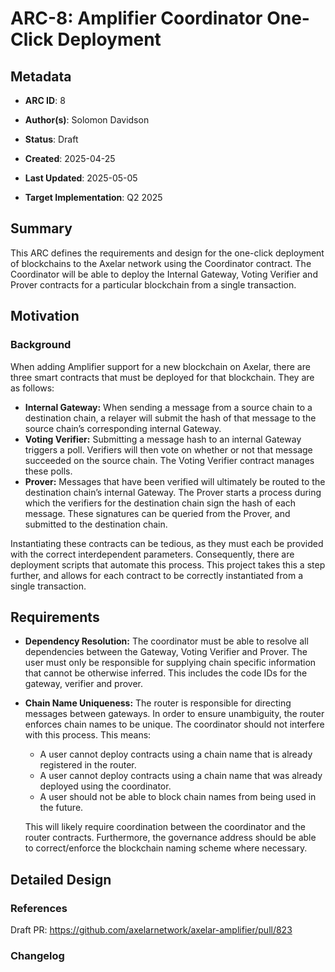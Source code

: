 
# ARC-8: Amplifier Coordinator One-Click Deployment

  

## Metadata

  

-  **ARC ID**: 8

-  **Author(s)**: Solomon Davidson

-  **Status**: Draft

-  **Created**: 2025-04-25

-  **Last Updated**: 2025-05-05

-  **Target Implementation**: Q2 2025

  

## Summary

This ARC defines the requirements and design for the one-click deployment of blockchains to the Axelar network using the Coordinator contract. The Coordinator will be able to deploy the Internal Gateway, Voting Verifier and Prover contracts for a particular blockchain from a single transaction.

## Motivation

  
### Background

When adding Amplifier support for a new blockchain on Axelar, there are three smart contracts that must be deployed for that blockchain. They are as follows:

- **Internal Gateway:** When sending a message from a source chain to a destination chain, a relayer will submit the hash of that message to the source chain’s corresponding internal Gateway.
- **Voting Verifier:** Submitting a message hash to an internal Gateway triggers a poll. Verifiers will then vote on whether or not that message succeeded on the source chain. The Voting Verifier contract manages these polls.
- **Prover:** Messages that have been verified will ultimately be routed to the destination chain’s internal Gateway. The Prover starts a process during which the verifiers for the destination chain sign the hash of each message. These signatures can be queried from the Prover, and submitted to the destination chain.

Instantiating these contracts can be tedious, as they must each be provided with the correct interdependent parameters. Consequently, there are deployment scripts that automate this process. This project takes this a step further, and allows for each contract to be correctly instantiated from a single transaction.

## Requirements

- **Dependency Resolution:** The coordinator must be able to resolve all dependencies between the Gateway, Voting Verifier and Prover. The user must only be responsible for supplying chain specific information that cannot be otherwise inferred. This includes the code IDs for the gateway, verifier and prover.
- **Chain Name Uniqueness:** The router is responsible for directing messages between gateways. In order to ensure unambiguity, the router enforces chain names to be unique. The coordinator should not interfere with this process. This means:
    - A user cannot deploy contracts using a chain name that is already registered in the router.
    - A user cannot deploy contracts using a chain name that was already deployed using the coordinator.
    - A user should not be able to block chain names from being used in the future.
    
    This will likely require coordination between the coordinator and the router contracts. Furthermore, the governance address should be able to correct/enforce the blockchain naming scheme where necessary.

## Detailed Design


### References
Draft PR: https://github.com/axelarnetwork/axelar-amplifier/pull/823
  
### Changelog
